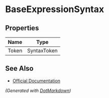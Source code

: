 # BaseExpressionSyntax

## Properties

| Name  | Type        |
| ----- | ----------- |
| Token | SyntaxToken |

## See Also

* [Official Documentation](https://docs.microsoft.com/en-us/dotnet/api/microsoft.codeanalysis.csharp.syntax.baseexpressionsyntax)


*\(Generated with [DotMarkdown](http://github.com/JosefPihrt/DotMarkdown)\)*
